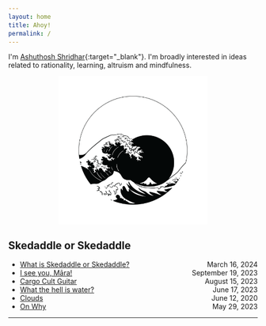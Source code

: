 ```yaml
---
layout: home
title: Ahoy! 
permalink: /
---
```

I'm [Ashuthosh Shridhar](assets/images/230521-selfie.jpeg){:target="_blank"}. I'm broadly interested in ideas related to rationality, learning, altruism and mindfulness. 

<div style="display: flex; justify-content: center;">
  <img src="/assets/images/230603-the-great-wave-jake-loris.png" alt="image" style="max-height: 300px;">
</div>

## Skedaddle or Skedaddle
- [What is Skedaddle or Skedaddle?](blog/2024-03-16-What-is-Skedaddle-or-Skedaddle.html)<span style="float: right;">March 16, 2024</span>
- [I see you, Māra!](blog/2023-09-19-I-see-you-Mara.html) <span style="float: right;">September 19, 2023</span>
- [Cargo Cult Guitar](blog/2023-06-18-Cargo-Cult-Guitar.html) <span style="float: right;">August 15, 2023</span>
- [What the hell is water?](blog/2023-06-11-What-the-hell-is-water.html) <span style="float: right;">June 17, 2023</span>
- [Clouds](blog/2023-06-10-Clouds.html) <span style="float: right;">June 12, 2020</span>
- [On Why](blog/2023-05-29-On-why.html) <span style="float: right;">May 29, 2023</span>

---